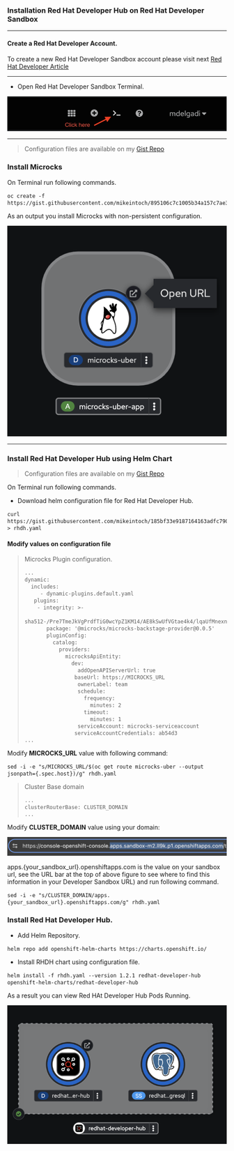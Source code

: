 ### Installation Red Hat Developer Hub on Red Hat Developer Sandbox

---

#### Create a Red Hat Developer Account.

To create a new Red Hat Developer Sandbox account please visit next [Red Hat Developer Article](https://developers.redhat.com/articles/2023/03/30/how-access-developer-sandbox-red-hat-openshift)

---

- Open Red Hat Developer Sandbox Terminal.

![Terminal](/images/1.png "Open Console")


---
> Configuration files are available on my [Gist Repo](https://gist.githubusercontent.com/mikeintoch)


### Install Microcks

On Terminal run following commands.

```
oc create -f https://gist.githubusercontent.com/mikeintoch/895106c7c1005b34a157c7ae33835b83/raw/
```

As an output you install Microcks with non-persistent configuration.

![Microcks Pod](/images/2.png "Microcks Pod")

---

### Install Red Hat Developer Hub using Helm Chart

> Configuration files are available on my [Gist Repo](https://gist.githubusercontent.com/mikeintoch)

On Terminal run following commands.

- Download helm configuration file for Red Hat Developer Hub.

```
curl https://gist.githubusercontent.com/mikeintoch/185bf33e9187164163adfc79093fee1a/raw > rhdh.yaml

```
#### Modify values on configuration file

> Microcks Plugin configuration.
> ```
> ...
> dynamic:
>   includes:
>      - dynamic-plugins.default.yaml
>    plugins:
>     - integrity: >-
>          sha512-/Pre7TmeJkVgPrdfTiG0wcYpZ1KM14/AE8kSwUfVGtae4k4/lqaUfMnexnp75ujXHItm+iuSWvCRNhOvEw3PuA==
>        package: '@microcks/microcks-backstage-provider@0.0.5'
>        pluginConfig:
>          catalog:
>            providers:
>              microcksApiEntity:
>                dev:
>                  addOpenAPIServerUrl: true
>                 baseUrl: https://MICROCKS_URL
>                  ownerLabel: team
>                  schedule:
>                    frequency:
>                      minutes: 2
>                    timeout:
>                      minutes: 1
>                  serviceAccount: microcks-serviceaccount
>                 serviceAccountCredentials: ab54d3
>...
>```

Modify **MICROCKS_URL** value with following command:
```
sed -i -e "s/MICROCKS_URL/$(oc get route microcks-uber --output jsonpath={.spec.host})/g" rhdh.yaml
```

> Cluster Base domain
> 
>```
>...
> clusterRouterBase: CLUSTER_DOMAIN
>...
>```

Modify **CLUSTER_DOMAIN** value using your domain:

![URL DOMAIN](/images/3.png "URL Domain")

apps.{your_sandbox_url}.openshiftapps.com is the value on your sandbox url, see the URL bar at the top of above figure to see where to find this information in your Developer Sandbox URL) and run following command.
```
sed -i -e "s/CLUSTER_DOMAIN/apps.{your_sandbox_url}.openshiftapps.com/g" rhdh.yaml
```

### Install Red Hat Developer Hub.

- Add Helm Repository.
```
helm repo add openshift-helm-charts https://charts.openshift.io/
```

- Install RHDH chart using configuration file.
```
helm install -f rhdh.yaml --version 1.2.1 redhat-developer-hub openshift-helm-charts/redhat-developer-hub
```

As a result you can view Red HAt Developer Hub Pods Running.

![Devhub](/images/4.png "DevHub")


